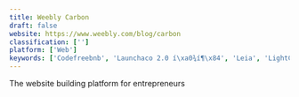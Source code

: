 ```yaml
---
title: Weebly Carbon
draft: false 
website: https://www.weebly.com/blog/carbon
classification: ['']
platform: ['Web']
keywords: ['Codefreebnb', 'Launchaco 2.0 í\xa0¾í¶\x84', 'Leia', 'LightCMS', 'Majeeko', 'NoCode.tech', 'Oneflare', 'PayLor.Me using Stripe', 'PayPal', 'Payzard', 'Setsquare', 'Sidengo', 'Squarespace Start', 'Stripe', 'Syte', 'The new Mollie', 'UX folio', 'Ucraft', 'Wix App']
---
```

The website building platform for entrepreneurs